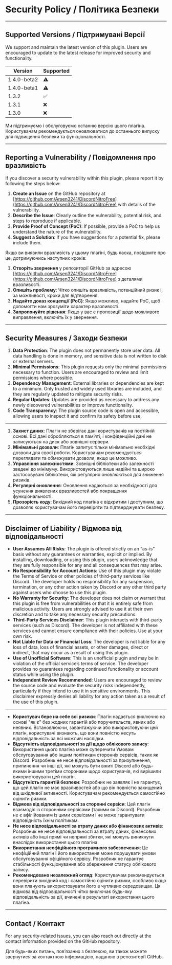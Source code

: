 # Security Policy / Політика Безпеки

---

## Supported Versions / Підтримувані Версії

We support and maintain the latest version of this plugin. Users are encouraged to update to the latest release for improved security and functionality.

| Version     | Supported          |
|-------------|--------------------|
| 1.4.0-beta2 | :warning:          |
| 1.4.0-beta1 | :warning:          |
| 1.3.2       | :white_check_mark: |
| 1.3.1       | :x:                |
| 1.3.0       | :x:                |

Ми підтримуємо і обслуговуємо останню версію цього плагіна. Користувачам рекомендується оновлюватися до останнього випуску для підвищення безпеки та функціональності.

---

## Reporting a Vulnerability / Повідомлення про вразливість

If you discover a security vulnerability within this plugin, please report it by following the steps below:

1. **Create an Issue** on the GitHub repository at [https://github.com/Arsen3241/DiscordNitroFree](https://github.com/Arsen3241/DiscordNitroFree) with details of the vulnerability.
2. **Describe the Issue**: Clearly outline the vulnerability, potential risk, and steps to reproduce if applicable.
3. **Provide Proof of Concept (PoC)**: If possible, provide a PoC to help us understand the nature of the vulnerability.
4. **Suggest a Solution**: If you have suggestions for a potential fix, please include them.

Якщо ви виявили вразливість у цьому плагіні, будь ласка, повідомте про це, дотримуючись наступних кроків:

1. **Створіть звернення** у репозиторії GitHub за адресою [https://github.com/Arsen3241/DiscordNitroFree](https://github.com/Arsen3241/DiscordNitroFree) з деталями вразливості.
2. **Опишіть проблему**: Чітко опишіть вразливість, потенційний ризик і, за можливості, кроки для відтворення.
3. **Надайте доказ концепції (PoC)**: Якщо можливо, надайте PoC, щоб допомогти нам зрозуміти характер вразливості.
4. **Запропонуйте рішення**: Якщо у вас є пропозиції щодо можливого виправлення, включіть їх у звернення.

---

## Security Measures / Заходи безпеки

1. **Data Protection**: The plugin does not permanently store user data. All data handling is done in memory, and sensitive data is not written to disk or external servers.
2. **Minimal Permissions**: This plugin requests only the minimal permissions necessary to function. Users are encouraged to review and limit permissions where possible.
3. **Dependency Management**: External libraries or dependencies are kept to a minimum. Only trusted and widely used libraries are included, and they are regularly updated to mitigate security risks.
4. **Regular Updates**: Updates are provided as necessary to address any newly discovered vulnerabilities or improve functionality.
5. **Code Transparency**: The plugin source code is open and accessible, allowing users to inspect it and confirm its safety before use.
---
1. **Захист даних**: Плагін не зберігає дані користувачів на постійній основі. Всі дані обробляються в пам’яті, і конфіденційні дані не записуються на диск або зовнішні сервери.
2. **Мінімальні дозволи**: Плагін запитує тільки мінімально необхідні дозволи для своєї роботи. Користувачам рекомендується переглядати та обмежувати дозволи, якщо це можливо.
3. **Управління залежностями**: Зовнішні бібліотеки або залежності зведені до мінімуму. Використовуються лише надійні та широко застосовувані бібліотеки, які регулярно оновлюються для зниження ризиків.
4. **Регулярні оновлення**: Оновлення надаються за необхідності для усунення виявлених вразливостей або покращення функціональності.
5. **Прозорість коду**: Вихідний код плагіна є відкритим і доступним, що дозволяє користувачам його перевіряти та підтверджувати безпеку.

---

## Disclaimer of Liability / Відмова від відповідальності

- **User Assumes All Risks**: The plugin is offered strictly on an “as-is” basis without any guarantees or warranties, explicit or implied. By installing, downloading, or using this plugin, users acknowledge that they are fully responsible for any and all consequences that may arise.
- **No Responsibility for Account Actions**: Use of this plugin may violate the Terms of Service or other policies of third-party services like Discord. The developer holds no responsibility for any suspension, termination, or any other action taken by Discord or any other third party against users who choose to use this plugin.
- **No Warranty for Security**: The developer does not claim or warrant that this plugin is free from vulnerabilities or that it is entirely safe from malicious activity. Users are strongly advised to use it at their own discretion and to take any necessary security precautions.
- **Third-Party Services Disclaimer**: This plugin interacts with third-party services (such as Discord). The developer is not affiliated with these services and cannot ensure compliance with their policies. Use at your own risk.
- **Not Liable for Data or Financial Loss**: The developer is not liable for any loss of data, loss of financial assets, or other damages, direct or indirect, that may occur as a result of using this plugin.
- **Use of Unofficial Software**: This is an unofficial plugin and may be in violation of the official service’s terms of service. The developer provides no guarantees regarding continued functionality or account status while using the plugin.
- **Independent Review Recommended**: Users are encouraged to review the source code and evaluate the security risks independently, particularly if they intend to use it in sensitive environments. This disclaimer expressly denies all liability for any action taken as a result of the use of this plugin.
---
- **Користувач бере на себе всі ризики**: Плагін надається виключно на основі "як є" без жодних гарантій або поручительств, явних або неявних. Встановлюючи, завантажуючи або використовуючи цей плагін, користувачі визнають, що вони повністю несуть відповідальність за всі можливі наслідки.
- **Відсутність відповідальності за дії щодо облікового запису**: Використання цього плагіна може суперечити Умовам обслуговування або іншим політикам сторонніх сервісів, таких як Discord. Розробник не несе відповідальності за призупинення, припинення чи інші дії, які можуть бути вжиті Discord або будь-якими іншими третіми сторонами щодо користувачів, які вирішили використовувати цей плагін.
- **Відсутність гарантій безпеки**: Розробник не заявляє і не гарантує, що цей плагін не має вразливостей або що він повністю захищений від шкідливої активності. Користувачам рекомендується самостійно оцінити ризики.
- **Відмова від відповідальності за сторонні сервіси**: Цей плагін взаємодіє із сторонніми сервісами (такими як Discord). Розробник не є афілійованим із цими сервісами і не може гарантувати відповідність їхнім політикам.
- **Не несе відповідальності за втрату даних або фінансових активів**: Розробник не несе відповідальності за втрату даних, фінансових активів або інші прямі чи непрямі збитки, які можуть виникнути внаслідок використання цього плагіна.
- **Використання неофіційного програмного забезпечення**: Це неофіційний плагін і його використання може порушувати умови обслуговування офіційного сервісу. Розробник не гарантує стабільності функціонування або збереження статусу облікового запису.
- **Рекомендовано незалежний огляд**: Користувачам рекомендується перевірити вихідний код і самостійно оцінити ризики, особливо якщо вони планують використовувати його в чутливих середовищах. Ця відмова від відповідальності чітко виключає будь-яку відповідальність за дії, вчинені в результаті використання цього плагіна.

---

## Contact / Контакт

For any security-related issues, you can also reach out directly at the contact information provided on the GitHub repository.

Для будь-яких питань, пов’язаних з безпекою, ви також можете звернутися за контактною інформацією, наданою в репозиторії GitHub.
